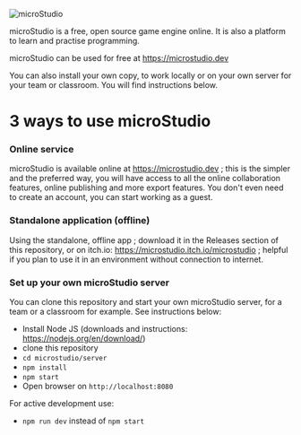 ![microStudio](static/img/microstudio_title_image.png)

microStudio is a free, open source game engine online.
It is also a platform to learn and practise programming.

microStudio can be used for free at https://microstudio.dev

You can also install your own copy, to work locally or on your own server
for your team or classroom. You will find instructions below.

# 3 ways to use microStudio

### Online service
microStudio is available online at https://microstudio.dev ; this is the simpler and the preferred way, you will have access to all the online collaboration features, online publishing and more export features. You don't even need to create an account, you can start working as a guest.

### Standalone application (offline)
Using the standalone, offline app ; download it in the Releases section of this repository, or on itch.io: https://microstudio.itch.io/microstudio ; helpful if you plan to use it in an environment without connection to internet.

### Set up your own microStudio server
You can clone this repository and start your own microStudio server, for a team or a classroom for example. See instructions below:

* Install Node JS (downloads and instructions: https://nodejs.org/en/download/)
* clone this repository
* `cd microstudio/server`
* `npm install`
* `npm start`
* Open browser on `http://localhost:8080`

For active development use:
* `npm run dev` instead of `npm start`
